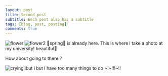 ```yaml
---
layout: post
title: Second post
subtitle: Each post also has a subtitle
tags: [blog, post, posting]
comments: true
---
```


![flower](https://user-images.githubusercontent.com/126739223/227748682-eafba914-4652-41aa-8248-fdbdaac09c82.jpg)
![flower2](https://user-images.githubusercontent.com/126739223/227748760-5d49d454-f653-475e-86b2-fffffa9495ca.jpg)
🌸spring🌸 is already here.
This is where i take a photo at my university!
beautiful🌸

How about going to there ?

![crying](https://user-images.githubusercontent.com/126739223/227748785-e8c665c1-4db1-4883-8ec7-1ec9e0581cd4.jpg)Iibut i
but I have too many things to do ~!~!!!~!!





